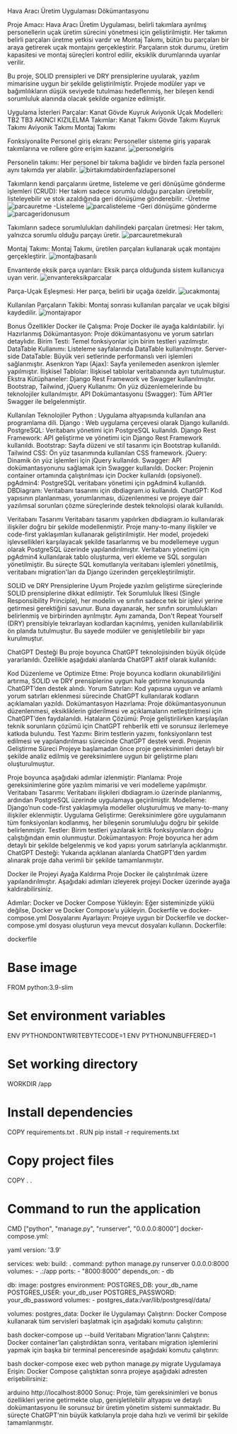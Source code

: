 Hava Aracı Üretim Uygulaması Dökümantasyonu

Proje Amacı:
Hava Aracı Üretim Uygulaması, belirli takımlara ayrılmış personellerin uçak üretim sürecini yönetmesi için geliştirilmiştir. Her takımın belirli parçaları üretme yetkisi vardır ve Montaj Takımı, bütün bu parçaları bir araya getirerek uçak montajını gerçekleştirir. Parçaların stok durumu, üretim kapasitesi ve montaj süreçleri kontrol edilir, eksiklik durumlarında uyarılar verilir.

Bu proje, SOLID prensipleri ve DRY prensiplerine uyularak, yazılım mimarisine uygun bir şekilde geliştirilmiştir. Projede modüler yapı ve bağımlılıkların düşük seviyede tutulması hedeflenmiş, her bileşen kendi sorumluluk alanında olacak şekilde organize edilmiştir.

Uygulama İsterleri
Parçalar:
Kanat
Gövde
Kuyruk
Aviyonik
Uçak Modelleri:
TB2
TB3
AKINCI
KIZILELMA
Takımlar:
Kanat Takımı
Gövde Takımı
Kuyruk Takımı
Aviyonik Takımı
Montaj Takımı

Fonksiyonalite
Personel giriş ekranı: Personeller sisteme giriş yaparak takımlarına ve rollere göre erişim kazanır.
![personelgiris](https://github.com/user-attachments/assets/45383e9f-648b-47a1-b2ad-5ea6eaf54dad)

Personelin takımı: Her personel bir takıma bağlıdır ve birden fazla personel aynı takımda yer alabilir.
![birtakımdabirdenfazlapersonel](https://github.com/user-attachments/assets/9441f702-3fee-4fc5-930e-f5f1e6187ddd)

Takımların kendi parçalarını üretme, listeleme ve geri dönüşüme gönderme işlemleri (CRUD): Her takım sadece sorumlu olduğu parçaları üretebilir, listeleyebilir ve stok azaldığında geri dönüşüme gönderebilir.
-Üretme
![parcauretme](https://github.com/user-attachments/assets/bd9c0bc1-2a79-4e4f-918c-1595ab142388)
-Listeleme
![parcalisteleme](https://github.com/user-attachments/assets/20b30fee-2421-4851-9abe-a22ec8e3e7e6)
-Geri dönüşüme gönderme
![parcageridonusum](https://github.com/user-attachments/assets/8a903454-9ff6-478e-b885-d01b35562e79)

Takımların sadece sorumlulukları dahilindeki parçaları üretmesi: Her takım, yalnızca sorumlu olduğu parçayı üretir.
![parcauretmekuralı](https://github.com/user-attachments/assets/619c13b0-533f-4f17-ba1d-96c9364027d2)

Montaj Takımı: Montaj Takımı, üretilen parçaları kullanarak uçak montajını gerçekleştirir.
![montajbasarılı](https://github.com/user-attachments/assets/9ab843cc-45d8-41a8-98c4-18c23fc6030d)

Envanterde eksik parça uyarıları: Eksik parça olduğunda sistem kullanıcıya uyarı verir.
![envantereksikparcalar](https://github.com/user-attachments/assets/e245f009-c28a-42b8-804b-0cc8fa7b9de8)

Parça-Uçak Eşleşmesi: Her parça, belirli bir uçağa özeldir.
![ucakmontaj](https://github.com/user-attachments/assets/40574f6e-37bd-4c08-a5e0-7a8e967826c6)

Kullanılan Parçaların Takibi: Montaj sonrası kullanılan parçalar ve uçak bilgisi kaydedilir.
![montajrapor](https://github.com/user-attachments/assets/47d61e63-6319-4c23-a64c-38218d672ad6)

Bonus Özellikler
Docker ile Çalışma: Proje Docker ile ayağa kaldırılabilir.
İyi Hazırlanmış Dökümantasyon: Proje dökümantasyonu ve yorum satırları detaylıdır.
Birim Testi: Temel fonksiyonlar için birim testleri yazılmıştır.
DataTable Kullanımı: Listeleme sayfalarında DataTable kullanılmıştır.
Server-side DataTable: Büyük veri setlerinde performanslı veri işlemleri sağlanmıştır.
Asenkron Yapı (Ajax): Sayfa yenilemeden asenkron işlemler yapılmıştır.
İlişkisel Tablolar: İlişkisel tablolar veritabanında ayrı tutulmuştur.
Ekstra Kütüphaneler: Django Rest Framework ve Swagger kullanılmıştır.
Bootstrap, Tailwind, jQuery Kullanımı: Ön yüz düzenlemelerinde bu teknolojiler kullanılmıştır.
API Dokümantasyonu (Swagger): Tüm API’ler Swagger ile belgelenmiştir.

Kullanılan Teknolojiler
Python : Uygulama altyapısında kullanılan ana programlama dili.
Django : Web uygulama çerçevesi olarak Django kullanıldı.
PostgreSQL: Veritabanı yönetimi için PostgreSQL kullanıldı.
Django Rest Framework: API geliştirme ve yönetimi için Django Rest Framework kullanıldı.
Bootstrap: Sayfa düzeni ve stil tasarımı için Bootstrap kullanıldı.
Tailwind CSS: Ön yüz tasarımında kullanılan CSS framework.
jQuery: Dinamik ön yüz işlemleri için jQuery kullanıldı.
Swagger: API dokümantasyonunu sağlamak için Swagger kullanıldı.
Docker: Projenin container ortamında çalıştırılması için Docker kullanıldı (opsiyonel).
pgAdmin4: PostgreSQL veritabanı yönetimi için pgAdmin4 kullanıldı.
DBDiagram: Veritabanı tasarımı için dbdiagram.io kullanıldı.
ChatGPT: Kod yapısının planlanması, yorumlanması, düzenlenmesi ve projeye dair yazılımsal sorunları çözme süreçlerinde destek teknolojisi olarak kullanıldı.

Veritabanı Tasarımı
Veritabanı tasarımı yapılırken dbdiagram.io kullanılarak ilişkiler doğru bir şekilde modellenmiştir. Proje many-to-many ilişkiler ve code-first yaklaşımları kullanarak geliştirilmiştir. Her model, projedeki işlevsellikleri karşılayacak şekilde tasarlanmış ve bu modellemeye uygun olarak PostgreSQL üzerinde yapılandırılmıştır.
Veritabanı yönetimi için pgAdmin4 kullanılarak tablo oluşturma, veri ekleme ve SQL sorguları yönetilmiştir. Bu süreçte SQL komutlarıyla veritabanı işlemleri yönetilmiş, veritabanı migration'ları da Django üzerinden gerçekleştirilmiştir.

SOLID ve DRY Prensiplerine Uyum
Projede yazılım geliştirme süreçlerinde SOLID prensiplerine dikkat edilmiştir. Tek Sorumluluk İlkesi (Single Responsibility Principle), her modelin ve sınıfın sadece tek bir işlevi yerine getirmesi gerektiğini savunur. Buna dayanarak, her sınıfın sorumlulukları belirlenmiş ve birbirinden ayrılmıştır.
Aynı zamanda, Don't Repeat Yourself (DRY) prensibiyle tekrarlayan kodlardan kaçınılmış, yeniden kullanılabilirlik ön planda tutulmuştur. Bu sayede modüler ve genişletilebilir bir yapı kurulmuştur.

ChatGPT Desteği
Bu proje boyunca ChatGPT teknolojisinden büyük ölçüde yararlanıldı. Özellikle aşağıdaki alanlarda ChatGPT aktif olarak kullanıldı:

Kod Düzenleme ve Optimize Etme: Proje boyunca kodların okunabilirliğini artırma, SOLID ve DRY prensiplerine uygun hale getirme konusunda ChatGPT’den destek alındı.
Yorum Satırları: Kod yapısına uygun ve anlamlı yorum satırları eklenmesi sürecinde ChatGPT kullanılarak kodların açıklamaları yazıldı.
Dokümantasyon Hazırlama: Proje dökümantasyonunun düzenlenmesi, eksikliklerin giderilmesi ve açıklamaların netleştirilmesi için ChatGPT’den faydalanıldı.
Hataların Çözümü: Proje geliştirilirken karşılaşılan teknik sorunların çözümü için ChatGPT rehberlik etti ve sorunsuz ilerlemeye katkıda bulundu.
Test Yazımı: Birim testlerin yazımı, fonksiyonların test edilmesi ve yapılandırılması sürecinde ChatGPT destek verdi.
Projenin Geliştirme Süreci
Projeye başlamadan önce proje gereksinimleri detaylı bir şekilde analiz edilmiş ve gereksinimlere uygun bir geliştirme planı oluşturulmuştur. 

Proje boyunca aşağıdaki adımlar izlenmiştir:
Planlama: Proje gereksinimlerine göre yazılım mimarisi ve veri modelleme yapılmıştır.
Veritabanı Tasarımı: Veritabanı ilişkileri dbdiagram.io üzerinde planlanmış, ardından PostgreSQL üzerinde uygulamaya geçirilmiştir.
Modelleme: Django’nun code-first yaklaşımıyla modeller oluşturulmuş ve many-to-many ilişkiler eklenmiştir.
Uygulama Geliştirme: Gereksinimlere göre uygulamanın tüm fonksiyonları kodlanmış, her bileşenin sorumluluğu doğru bir şekilde belirlenmiştir.
Testler: Birim testleri yazılarak kritik fonksiyonların doğru çalıştığından emin olunmuştur.
Dokümantasyon: Proje boyunca her adım detaylı bir şekilde belgelenmiş ve kod yapısı yorum satırlarıyla açıklanmıştır.
ChatGPT Desteği: Yukarıda açıklanan alanlarda ChatGPT’den yardım alınarak proje daha verimli bir şekilde tamamlanmıştır.

Docker ile Projeyi Ayağa Kaldırma
Proje Docker ile çalıştırılmak üzere yapılandırılmıştır. Aşağıdaki adımları izleyerek projeyi Docker üzerinde ayağa kaldırabilirsiniz.

Adımlar:
Docker ve Docker Compose Yükleyin: Eğer sisteminizde yüklü değilse, Docker ve Docker Compose’u yükleyin.
Dockerfile ve docker-compose.yml Dosyalarını Ayarlayın: Projeye uygun bir Dockerfile ve docker-compose.yml dosyası oluşturun veya mevcut dosyaları kullanın.
Dockerfile:

dockerfile
# Base image
FROM python:3.9-slim

# Set environment variables
ENV PYTHONDONTWRITEBYTECODE=1
ENV PYTHONUNBUFFERED=1

# Set working directory
WORKDIR /app

# Install dependencies
COPY requirements.txt .
RUN pip install -r requirements.txt

# Copy project files
COPY . .

# Command to run the application
CMD ["python", "manage.py", "runserver", "0.0.0.0:8000"]
docker-compose.yml:

yaml
version: '3.9'

services:
  web:
    build: .
    command: python manage.py runserver 0.0.0.0:8000
    volumes:
      - .:/app
    ports:
      - "8000:8000"
    depends_on:
      - db

  db:
    image: postgres
    environment:
      POSTGRES_DB: your_db_name
      POSTGRES_USER: your_db_user
      POSTGRES_PASSWORD: your_db_password
    volumes:
      - postgres_data:/var/lib/postgresql/data/

volumes:
  postgres_data:
Docker ile Uygulamayı Çalıştırın: Docker Compose kullanarak tüm servisleri başlatmak için aşağıdaki komutu çalıştırın:

bash
docker-compose up --build
Veritabanı Migration'larını Çalıştırın: Docker container’ları çalıştırdıktan sonra, veritabanı migration işlemlerini yapmak için başka bir terminal penceresinde aşağıdaki komutu çalıştırın:

bash
docker-compose exec web python manage.py migrate
Uygulamaya Erişin: Docker Compose çalıştıktan sonra projeye aşağıdaki adresten erişebilirsiniz:

arduino
http://localhost:8000
Sonuç:
Proje, tüm gereksinimleri ve bonus özellikleri yerine getirmekte olup, genişletilebilir altyapısı ve detaylı dokümantasyonu ile sorunsuz bir üretim yönetim sistemi sunmaktadır. Bu süreçte ChatGPT'nin büyük katkılarıyla proje daha hızlı ve verimli bir şekilde tamamlanmıştır.

